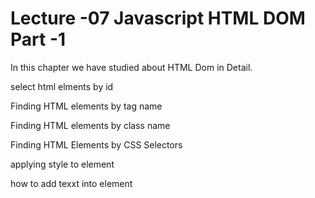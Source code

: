 # Lecture -07 Javascript HTML DOM Part -1  

In this chapter we have studied about HTML Dom in Detail. 

select html elments by id

Finding HTML elements by tag name

Finding HTML elements by class name

Finding HTML Elements by CSS 
Selectors

applying style to element

how  to add texxt into element 